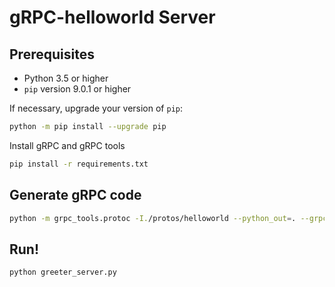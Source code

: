 # gRPC-helloworld Server

## Prerequisites
- Python 3.5 or higher
- `pip` version 9.0.1 or higher

If necessary, upgrade your version of `pip`:

```bash
python -m pip install --upgrade pip
```

Install gRPC and gRPC tools

```bash
pip install -r requirements.txt
```

## Generate gRPC code
```bash
python -m grpc_tools.protoc -I./protos/helloworld --python_out=. --grpc_python_out=. ./protos/helloworld/hello_world.proto
```

## Run!

```bash
python greeter_server.py
```
